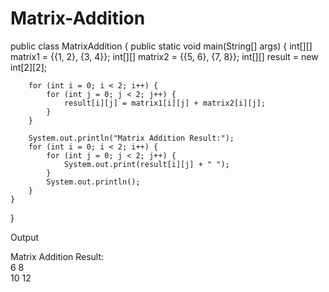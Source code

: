 # Matrix-Addition
public class MatrixAddition {
    public static void main(String[] args) {
        int[][] matrix1 = {{1, 2}, {3, 4}};
        int[][] matrix2 = {{5, 6}, {7, 8}};
        int[][] result = new int[2][2];

        for (int i = 0; i < 2; i++) {
            for (int j = 0; j < 2; j++) {
                result[i][j] = matrix1[i][j] + matrix2[i][j];
            }
        }

        System.out.println("Matrix Addition Result:");
        for (int i = 0; i < 2; i++) {
            for (int j = 0; j < 2; j++) {
                System.out.print(result[i][j] + " ");
            }
            System.out.println();
        }
    }
}

Output

Matrix Addition Result:  
6 8  
10 12
